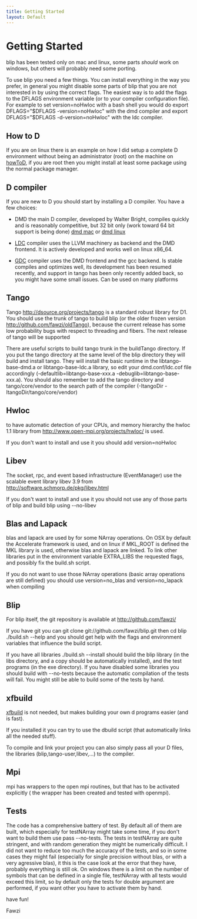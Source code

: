 ```yaml
---
title: Getting Started
layout: Default
---
```


Getting Started
===============

blip has been tested only on mac and linux, some parts *should* work on windows, but 
others will probably need some porting.

To use blip you need a few things. You can install everything in the way you prefer, in 
general you might disable some parts of blip that you are not interested in by using the 
correct flags. The easiest way is to add the flags to the DFLAGS environment variable
(or to your compiler configuration file).
For example to set version=noHwloc with a bash shell you would do
    export DFLAGS="$DFLAGS -version=noHwloc"
with the dmd compiler and
    export DFLAGS="$DFLAGS -d-version=noHwloc"
with the ldc compiler.

How to D
--------
If you are on linux there is an example on how I did setup a complete D environment without being an administrator (root) on the machine on [howToD](http://fawzi.github.com/blip/HowToD.html), if you are root then you might install at least some package using the normal package manager.

D compiler
----------
If you are new to D you should start by installing a D compiler. You have a few choices:

 * DMD the main D compiler, developed by Walter Bright, compiles quickly and is reasonably
   competitive, but 32 bit only (work toward 64 bit support is being done)
   [dmd mac](http://www.digitalmars.com/d/1.0/dmd-osx.html) or 
   [dmd linux](http://www.digitalmars.com/d/1.0/dmd-linux.html)
 * [LDC](http://dsource.org/projects/ldc) compiler uses the LLVM machinery as backend and 
   the DMD frontend. It is actively developed and works well on linux x86_64.

 * [GDC](http://bitbucket.org/goshawk/gdc/wiki/Home) compiler uses the DMD frontend and
   the gcc backend. Is stable compiles and optimizes well, its development has been resumed
   recently, and support in tango has been only recently added back, so you might have some
   small issues. Can be used on many platforms

Tango
-----

Tango http://dsource.org/projects/tango is a standard robust library for D1.
You should use the trunk of tango to build blip (or the older frozen version 
http://github.com/fawzi/oldTango), because the current release has some low 
probability bugs with respect to threading and fibers.
The next release of tango will be supported 

There are useful scripts to build tango trunk in the buildTango directory.
If you put the tango directory at the same level of the blip directory they will
build and install tango.
They will install the basic runtime in the libtango-base-dmd.a or libtango-base-ldc.a
library, so edit your dmd.conf/ldc.cof file accordingly (-defaultlib=libtango-base-xxx.a 
-debuglib=libtango-base-xxx.a).
You should also remember to add the tango directory and tango/core/vendor to the search path of the compiler (-ItangoDir -ItangoDir/tango/core/vendor)

Hwloc
-----
to have automatic detection of your CPUs, and memory hierarchy the hwloc 1.1 library from 
http://www.open-mpi.org/projects/hwloc/ is used.

If you don't want to install and use it you should add version=noHwloc

Libev
-----
The socket, rpc, and event based infrastructure (EventManager) use the scalable event library libev 3.9 from http://software.schmorp.de/pkg/libev.html

If you don't want to install and use it you should not use any of those parts of blip and build blip using --no-libev

Blas and Lapack
---------------
blas and lapack are used by for some NArray operations.
On OSX by default the Accelerate framework is used, and on linux if MKL_ROOT is defined the MKL library is used, otherwise blas and lapack are linked.
To link other libraries put in the environment variable EXTRA_LIBS the requested flags, and possibly fix the build.sh script.

If you do not want to use those NArray operations (basic array operations are still 
defined) you should use version=no_blas and version=no_lapack when compiling

Blip
----
For blip itself, the git repository is available at
    http://github.com/fawzi/

If you have git you can
    git clone git://github.com/fawzi/blip.git
then
    cd blip
    ./build.sh --help
and you should get help with the flags and environment variables that influence the build script.

If you have all libraries
    ./build.sh --install
should build the blip library (in the libs directory, and a copy should be automatically installed), and the test programs (in the exe directory).
If you have disabled some libraries you should build with --no-tests because the automatic compilation of the tests will fail. You might still be able to build some of the tests by hand.

xfbuild
-------
[xfbuild](http://bitbucket.org/h3r3tic/xfbuild/wiki/Home) is not needed, but makes building your own d programs easier (and is fast).

If you installed it you can try to use the dbuild script (that automatically links all the needed stuff).

To compile and link your project you can also simply pass all your D files, the libraries (blip,tango-user,libev,...) to the compiler.

Mpi
----
mpi has wrappers to the open mpi routines, but that has to be activated explicitly ( the wrapper has been created and tested with openmpi).

Tests
-----
The code has a comprehensive battery of test.
By default all of them are built, which especially for testNArray might take some time, 
if you don't want to build them use pass --no-tests.
The tests in testNArray are quite stringent, and with random generation they might be 
numerically difficult.
I did not want to reduce too much the accuracy of the tests, and so in some cases they 
might fail (especially for single precision without blas, or with a very agressive blas),
it this is the case look at the error that they have, probably everything is still ok.
On windows there is a limit on the number of symbols that can be defined in a single file, 
testNArray with all tests would exceed this limit, so by default only the tests for double 
argument are performed, if you want other you have to activate them by hand.

have fun!

Fawzi
